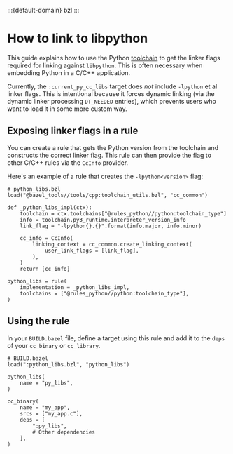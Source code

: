 :::{default-domain} bzl
:::

# How to link to libpython

This guide explains how to use the Python [toolchain](toolchains) to get the linker
flags required for linking against `libpython`. This is often necessary when
embedding Python in a C/C++ application.

Currently, the `:current_py_cc_libs` target does *not* include `-lpython` et al
linker flags. This is intentional because it forces dynamic linking (via the
dynamic linker processing `DT_NEEDED` entries), which prevents users who want
to load it in some more custom way.

## Exposing linker flags in a rule

You can create a rule that gets the Python version from the toolchain and
constructs the correct linker flag. This rule can then provide the flag to
other C/C++ rules via the `CcInfo` provider.

Here's an example of a rule that creates the `-lpython<version>` flag:

```text
# python_libs.bzl
load("@bazel_tools//tools/cpp:toolchain_utils.bzl", "cc_common")

def _python_libs_impl(ctx):
    toolchain = ctx.toolchains["@rules_python//python:toolchain_type"]
    info = toolchain.py3_runtime.interpreter_version_info
    link_flag = "-lpython{}.{}".format(info.major, info.minor)

    cc_info = CcInfo(
        linking_context = cc_common.create_linking_context(
            user_link_flags = [link_flag],
        ),
    )
    return [cc_info]

python_libs = rule(
    implementation = _python_libs_impl,
    toolchains = ["@rules_python//python:toolchain_type"],
)
```

## Using the rule

In your `BUILD.bazel` file, define a target using this rule and add it to the
`deps` of your `cc_binary` or `cc_library`.

```text
# BUILD.bazel
load(":python_libs.bzl", "python_libs")

python_libs(
    name = "py_libs",
)

cc_binary(
    name = "my_app",
    srcs = ["my_app.c"],
    deps = [
        ":py_libs",
        # Other dependencies
    ],
)
```